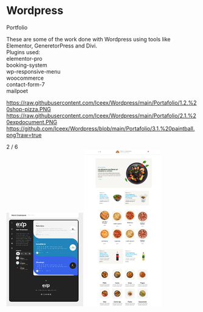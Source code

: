 # Wordpress
 Portfolio

These are some of the work done with Wordpress using tools like Elementor, GeneretorPress and Divi. <br>
Plugins used:<br>
elementor-pro<br>
booking-system<br>
wp-responsive-menu<br>
woocommerce<br>
contact-form-7<br>
mailpoet<br>

https://raw.githubusercontent.com/Iceex/Wordpress/main/Portafolio/1.2.%20shop-pizza.PNG
https://raw.githubusercontent.com/Iceex/Wordpress/main/Portafolio/2.1.%20expdocument.PNG
https://github.com/Iceex/Wordpress/blob/main/Portafolio/3.1.%20paintball.png?raw=true

<div class="mySlides">
    <div class="numbertext">2 / 6</div>
    <img src="https://raw.githubusercontent.com/Iceex/Wordpress/main/Portafolio/2.1.%20expdocument.PNG" style="width:40%">
    <img src="https://raw.githubusercontent.com/Iceex/Wordpress/main/Portafolio/1.%20Shop-Pizza-main.PNG" style="width:40%">

  </div>